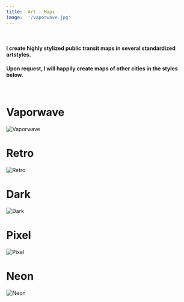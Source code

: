```yaml
---
title:  Art - Maps
image:  '/vaporwave.jpg'
---
```

‎<div class="centered-text">
#### I create highly stylized public transit maps in several standardized artstyles. 


#### Upon request, I will happily create maps of other cities in the styles below.
‎
‎
# Vaporwave
![Vaporwave](/vaporwave.jpg)

# Retro
![Retro](/retro.jpg)

# Dark
![Dark](/dark.jpg)

# Pixel
![Pixel](/pixel.jpg)

# Neon
![Neon](/neon.jpg)

‎</div>
